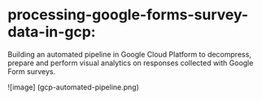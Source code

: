 # processing-google-forms-survey-data-in-gcp:
Building an automated pipeline in Google Cloud Platform to decompress, prepare and perform visual analytics on responses collected with Google Form surveys.

![image] (gcp-automated-pipeline.png)
